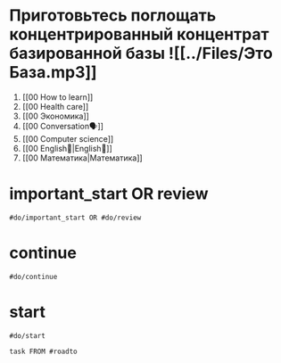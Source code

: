 # Приготовьтесь поглощать концентрированный концентрат базированной базы ![[../Files/Это База.mp3]]
1. [[00 How to learn]]
2. [[00 Health care]]
3. [[00 Экономика]]
4. [[00 Conversation🗣️]]
5. [[00 Computer science]]
6. [[00 English🏴󠁧󠁢󠁥󠁮󠁧󠁿|English🏴󠁧󠁢󠁥󠁮󠁧󠁿]]
7. [[00 Математика|Математика]]

# important_start OR review

```query
#do/important_start OR #do/review
```
# continue
```query
#do/continue
```
# start
```query
#do/start
```

```dataview
task FROM #roadto
```